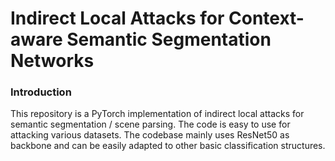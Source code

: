# Indirect Local Attacks for Context-aware Semantic Segmentation Networks

### Introduction

This repository is a PyTorch implementation of indirect local attacks for semantic segmentation / scene parsing. The code is easy to use for attacking various datasets. The codebase mainly uses ResNet50 as backbone and can be easily adapted to other basic classification structures. 

